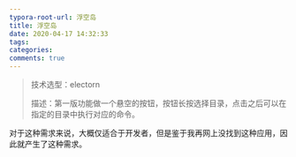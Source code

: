 ```yaml
---
typora-root-url: 浮空岛
title: 浮空岛
date: 2020-04-17 14:32:33
tags:
categories:
comments: true
---
```




> 技术选型：electorn
>
> 描述：第一版功能做一个悬空的按钮，按钮长按选择目录，点击之后可以在指定的目录中执行对应的命令。

对于这种需求来说，大概仅适合于开发者，但是鉴于我再网上没找到这种应用，因此就产生了这种需求。